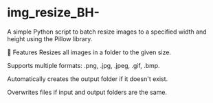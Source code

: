 # img_resize_BH-
A simple Python script to batch resize images to a specified width and height using the Pillow library.

📌 Features
Resizes all images in a folder to the given size.

Supports multiple formats: .png, .jpg, .jpeg, .gif, .bmp.

Automatically creates the output folder if it doesn't exist.

Overwrites files if input and output folders are the same.
